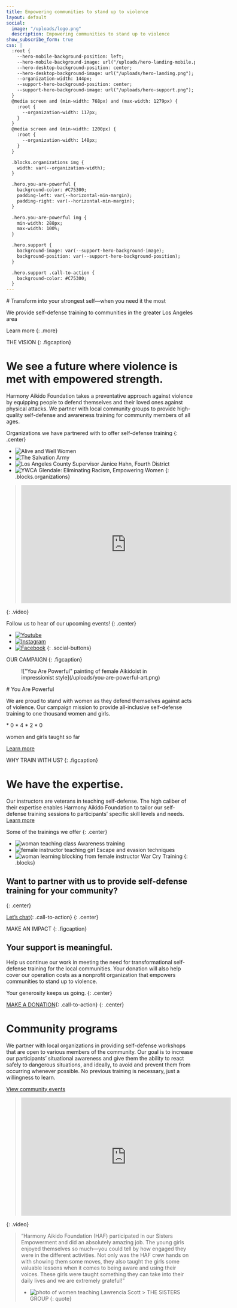 ```yaml
---
title: Empowering communities to stand up to violence
layout: default
social:
  image: "/uploads/logo.png"
  description: Empowering communities to stand up to violence
show_subscribe_form: true
css: |
  :root {
    --hero-mobile-background-position: left;
    --hero-mobile-background-image: url("/uploads/hero-landing-mobile.png");
    --hero-desktop-background-position: center;
    --hero-desktop-background-image: url("/uploads/hero-landing.png");
    --organization-width: 144px;
    --support-hero-background-position: center;
    --support-hero-background-image: url("/uploads/hero-support.png");
  }
  @media screen and (min-width: 768px) and (max-width: 1279px) {
    :root {
      --organization-width: 117px;
    }
  }
  @media screen and (min-width: 1200px) {
    :root {
      --organization-width: 148px;
    }
  }

  .blocks.organizations img {
    width: var(--organization-width);
  }

  .hero.you-are-powerful {
    background-color: #C75300;
    padding-left: var(--horizontal-min-margin);
    padding-right: var(--horizontal-min-margin);
  }

  .hero.you-are-powerful img {
    min-width: 288px;
    max-width: 100%;
  }

  .hero.support {
    background-image: var(--support-hero-background-image);
    background-position: var(--support-hero-background-position);
  }

  .hero.support .call-to-action {
    background-color: #C75300;
  }
---
```


<section class="hero">
# Transform into your strongest self—when you need it the most  

We provide self-defense training to communities in the greater Los Angeles area

Learn more
{: .more}
</section>

THE VISION
{: .figcaption}

# We see a future where violence is met with empowered strength.

Harmony Aikido Foundation takes a preventative approach against violence by equipping people to defend themselves and their loved ones against physical attacks. We partner with local community groups to provide high-quality self-defense and awareness training for community members of all ages.

Organizations we have partnered with to offer self-defense training
{: .center}

* ![Alive and Well Women](/uploads/org-alive-and-well.svg)
* ![The Salvation Army](/uploads/org-salvation-army.svg)
* ![Los Angeles County Supervisor Janice Hahn, Fourth District](/uploads/org-janice-hahn.svg)
* ![YWCA Glendale: Eliminating Racism, Empowering Women](/uploads/org-glendale-ywca.svg)
{: .blocks.organizations}

> <iframe width="560" height="315" src="https://www.youtube-nocookie.com/embed/AG625N9x904?controls=0" frameborder="0" allowfullscreen></iframe>
{: .video}

Follow us to hear of our upcoming events!
{: .center}

* [![Youtube](/uploads/icon-youtube.svg)](https://go.hafusa.org/youtube-hafusaorg)
* [![Instagram](/uploads/icon-instagram.svg)](https://www.instagram.com/hafusaorg)
* [![Facebook](/uploads/icon-facebook.svg)](https://www.facebook.com/hafusaorg)
{: .social-buttons}


<section class="hero you-are-powerful">
OUR CAMPAIGN
{: .figcaption}

<section class="columns">
<figure>
!["You Are Powerful" painting of female Aikidoist in impressionist style](/uploads/you-are-powerful-art.png)
</figure>
<section>
# You Are Powerful

We are proud to stand with women as they defend themselves against acts of violence.  Our campaign mission to provide all-inclusive self-defense training to one thousand women and girls.

<section class="counter">
* 0
* 4
* 2
* 0

women and girls taught so far
</section>

[Learn more](/you-are-powerful)
</section>
</section>
</section>

WHY TRAIN WITH US?
{: .figcaption}

# We have the expertise.

Our instructors are veterans in teaching self-defense.  The high caliber of their expertise enables Harmony Aikido Foundation to tailor our self-defense training sessions to participants’ specific skill levels and needs. [Learn more](/about)

Some of the trainings we offer
{: .center}

* ![woman teaching class](/uploads/classes-1.png)
  Awareness training
* ![female instructor teaching girl](/uploads/classes-2.png)
  Escape and evasion techniques
* ![woman learning blocking from female instructor](/uploads/classes-3.png)
  War Cry Training
{: .blocks}

## Want to partner with us to provide self-defense training for your community?
{: .center}

[Let’s chat](/contact){: .call-to-action}
{: .center}

<section class="hero support">
MAKE AN IMPACT
{: .figcaption}

# Your support is meaningful.

Help us continue our work in meeting the need for transformational self-defense training for the local communities. Your donation will also help cover our operation costs as a nonprofit organization that empowers communities to stand up to violence.

Your generosity keeps us going.
{: .center}

[MAKE A DONATION](/support){: .call-to-action}
{: .center}
</section>

# Community programs

We partner with local organizations in providing self-defense workshops that are open to various members of the community. Our goal is to increase our participants’ situational awareness and give them the ability to react safely to dangerous situations, and ideally, to avoid and prevent them from occurring whenever possible. No previous training is necessary, just a willingness to learn.

[View community events](/community-events)

> <iframe width="560" height="315" src="https://www.youtube-nocookie.com/embed/9EdwEYLN_XU?controls=0" frameborder="0" allowfullscreen></iframe>
{: .video}

> “Harmony Aikido Foundation (HAF) participated in our Sisters Empowerment and did an absolutely amazing job. The young girls enjoyed themselves so much—you could tell by how engaged they were in the different activities. Not only was the HAF crew hands on with showing them some moves, they also taught the girls some valuable lessons when it comes to being aware and using their voices. These girls were taught something they can take into their daily lives and we are extremely grateful!”
> * ![photo of women teaching](/uploads/the-sisters-group-photo.png)
    Lawrencia Scott
    > THE SISTERS GROUP
{: quote}